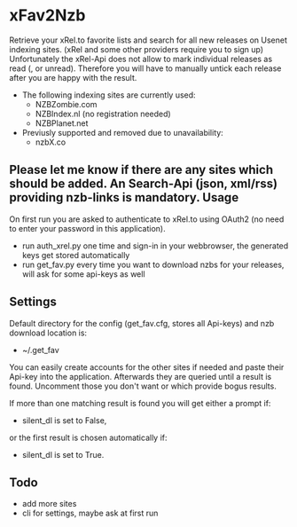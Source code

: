 xFav2Nzb
========

Retrieve your xRel.to favorite lists and search for all new releases on Usenet indexing sites. (xRel and some other providers require you to sign up)
Unfortunately the xRel-Api does not allow to mark individual releases as read (, or unread). Therefore you will have to manually untick each release after you are happy with the result.

*	The following indexing sites are currently used:
	*	NZBZombie.com
	*	NZBIndex.nl (no registration needed)
	*	NZBPlanet.net
*	Previusly supported and removed due to unavailability:
	*	nzbX.co

Please let me know if there are any sites which should be added. An Search-Api (json, xml/rss) providing nzb-links is mandatory.
Usage
-----
On first run you are asked to authenticate to xRel.to using OAuth2 (no need to enter your password in this application).
*	run auth_xrel.py one time and sign-in in your webbrowser, the generated keys get stored automatically
*	run get_fav.py every time you want to download nzbs for your releases, will ask for some api-keys as well

Settings
--------
Default directory for the config (get_fav.cfg, stores all Api-keys) and nzb download location is:
*	~/.get_fav

You can easily create accounts for the other sites if needed and paste their Api-key into the application. Afterwards they are queried until a result is found.
Uncomment those you don't want or which provide bogus results.

If more than one matching result is found you will get either a prompt if:
*	silent_dl is set to False,

or the first result is chosen automatically if:
*	silent_dl is set to True.

Todo
----
*	add more sites
*	cli for settings, maybe ask at first run
